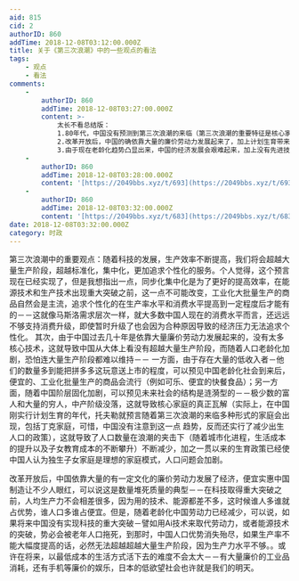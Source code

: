 ```yaml
---
aid: 815
cid: 2
authorID: 860
addTime: 2018-12-08T03:12:00.000Z
title: 关于《第三次浪潮》中的一些观点的看法
tags:
    - 观点
    - 看法
comments:
    -
        authorID: 860
        addTime: 2018-12-08T03:27:00.000Z
        content: >-
            太长不看总结版：
            1.80年代，中国没有预测到第三次浪潮的来临（第三次浪潮的重要特征是核心家庭的瓦解，多种形式的家庭出现，包括丁克家庭），于是实行了减少出生人口的政策。
            2.改革开放后，中国的确依靠大量的廉价劳动力发展起来了，加上计划生育带来的抚养比下降（抚养比简单粗暴地说就是平均一个年轻劳动力养几个老人小孩，由于一胎化，平均抚养的人数少），中国制造发展速度很快，另人眼红。
            3.由于现在老龄化趋势凸显出来，中国的经济发展会艰难起来，加上没有先进技术取代劳动力，势必无法超越大量生产阶段，在将来的中国，以低成本的生活方式活着也许不是难事－饿了就随便吃一餐，有衣服等大量工业制成品可以消耗。但是，过上有品质的生活，实现消费升级对大多数人来说是一种奢望。
    -
        authorID: 860
        addTime: 2018-12-08T03:28:00.000Z
        content: '[https://2049bbs.xyz/t/693](https://2049bbs.xyz/t/693)'
    -
        authorID: 860
        addTime: 2018-12-08T03:32:00.000Z
        content: '[https://2049bbs.xyz/t/683](https://2049bbs.xyz/t/683)'
date: 2018-12-08T03:32:00.000Z
category: 时政
---
```


第三次浪潮中的重要观点：随着科技的发展，生产效率不断提高，我们将会超越大量生产阶段，超越标准化，集中化，更加追求个性化的服务。个人觉得，这个预言现在已经实现了，但是我想指出一点，同步化集中化是为了更好的提高效率，在能源技术和生产技术出现重大突破之前，这一点不可能改变，工业化大批量生产的商品自然会是主流，追求个性化的在生产率水平和消费水平提高到一定程度后才能有的－－这就像马斯洛需求层次一样，就大多数中国人现在的消费水平而言，还远远不够支持消费升级，即使暂时升级了也会因为合种原因导致的经济压力无法追求个性化。 其次，由于中国过去几十年是依靠大量廉价劳动力发展起来的，没有太多核心技术，这就导致中国从大体上看没有超越大量生产阶段，而随着人口老龄化加剧，恐怕连大量生产阶段都难以维持－－ 一方面，由于存在大量的低收入者－他们的数量多到能把拼多多这玩意送上市的程度，可以预见中国老龄化社会到来后，便宜的、工业化批量生产的商品会流行（例如可乐、便宜的快餐食品）；另一方面，随着中国阶层固化加剧，可以预见未来社会的结构是涟漪型的－－极少数的富人和大量的穷人，中产阶级没落，这就导致核心家庭的真正瓦解（实际上，在中国刚实行计划生育的年代，托夫勒就预言随着第三次浪潮的来临多种形式的家庭会出现，包括丁克家庭，可惜，中国没有注意到这一点 趋势，反而还实行了减少出生人口的政策），这就导致了人口数量在浪潮的夹击下（随着城市化进程，生活成本的提升以及子女教育成本的不断攀升）不断减少，加之一贯以来的生育政策已经使中国人认为独生子女家庭是理想的家庭模式，人口问题会加剧。

改革开放后，中国依靠大量的有一定文化的廉价劳动力发展了经济，便宜实惠中国制造让不少人眼红，可以说这是数量堆死质量的典型－－在科技取得重大突破之前，人均生产力不会相差很多，因为用的技术、能源都差不多，这时候谁人多谁就占优势，谁人口多谁占便宜。但是，随着老龄化中国劳动力已经减少，可以说，如果将来中国没有实现科技的重大突破－譬如用Ai技术来取代劳动力，或者能源技术的突破，势必会被老年人口拖死，到那时，中国人口优势消失殆尽，如果生产率不能大幅度提高的话，必然无法超越超越大量生产阶段，因为生产力水平不够。。或许在将来，以最低成本的生活方式活下去的难度不会太大－－有大量廉价的工业品消耗，还有手机等廉价的娱乐，日本的低欲望社会也许就是我们的明天。
